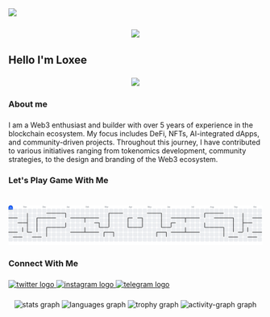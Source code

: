 <div>
  <img style="100%" src="https://capsule-render.vercel.app/api?type=transparent&height=100&section=header&reversal=true&text=Hey%20%F0%9F%91%8B%20What's%20up?&fontSize=20&fontColor=FFFFFF&fontAlign=50&fontAlignY=50&stroke=-&animation=blink&descSize=20&descAlign=50&descAlignY=50&textBg=false&color=gradient"  />
</div>

###

<div align="center">
  <img src="https://count.getloli.com/@:loxlid?theme=booru-huggboo&padding=7&scale=1&align=bottom&pixelated=1&darkmode=auto"  />
</div>

###

<h2 align="left">Hello I'm Loxee</h2>

###

<div align="center">
  <img height="500" src="https://i.imgflip.com/65efzo.gif"  />
</div>

###

<h3 align="left">About me</h3>

###

<p align="left">I am a Web3 enthusiast and builder with over 5 years of experience in the blockchain ecosystem. My focus includes DeFi, NFTs, AI-integrated dApps, and community-driven projects. Throughout this journey, I have contributed to various initiatives ranging from tokenomics development, community strategies, to the design and branding of the Web3 ecosystem.</p>

###

<h3 align="left">Let's Play Game With Me</h3>

###

<br clear="both">

<picture>
  <source media="(prefers-color-scheme: dark)" srcset="https://raw.githubusercontent.com/loxlid/loxlid/output/pacman-contribution-graph-dark.svg">
  <source media="(prefers-color-scheme: light)" srcset="https://raw.githubusercontent.com/loxlid/loxlid/output/pacman-contribution-graph.svg">
  <img alt="pacman contribution graph" src="https://raw.githubusercontent.com/loxlid/loxlid/output/pacman-contribution-graph.svg">
</picture>

###

<h3 align="left">Connect With Me</h3>

###

<div align="left">
  <a href="https://x.com/loxee772" target="_blank">
    <img src="https://raw.githubusercontent.com/maurodesouza/profile-readme-generator/master/src/assets/icons/social/twitter/default.svg" width="52" height="40" alt="twitter logo"  />
  </a>
  <a href="http://instagram.com/loxlid_" target="_blank">
    <img src="https://raw.githubusercontent.com/maurodesouza/profile-readme-generator/master/src/assets/icons/social/instagram/default.svg" width="52" height="40" alt="instagram logo"  />
  </a>
  <a href="https://t.me/VannLand" target="_blank">
    <img src="https://raw.githubusercontent.com/maurodesouza/profile-readme-generator/master/src/assets/icons/social/telegram/default.svg" width="52" height="40" alt="telegram logo"  />
  </a>
</div>

###

<div align="center">
  <img src="https://github-readme-stats.vercel.app/api?username=loxlid&hide_title=false&hide_rank=false&show_icons=true&include_all_commits=true&count_private=true&disable_animations=false&theme=dracula&locale=en&hide_border=false&order=1" height="150" alt="stats graph"  />
  <img src="https://github-readme-stats.vercel.app/api/top-langs?username=loxlid&locale=en&hide_title=false&layout=compact&card_width=320&langs_count=5&theme=dracula&hide_border=false&order=2" height="150" alt="languages graph"  />
  <img src="https://github-profile-trophy.vercel.app?username=loxlid&theme=dracula&column=-1&row=1&margin-w=8&margin-h=8&no-bg=false&no-frame=false&order=4" height="150" alt="trophy graph"  />
  <img src="https://github-readme-activity-graph.vercel.app/graph?username=loxlid&radius=16&theme=react&area=true&order=5" height="300" alt="activity-graph graph"  />
</div>

###
